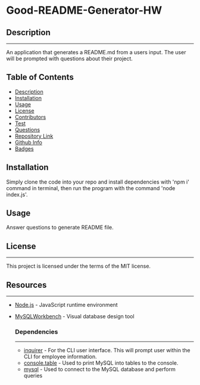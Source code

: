# Good-README-Generator-HW

## Description  
---
An application that generates a README.md from a users input. The user will be prompted with questions about their project.

## Table of Contents

  - [Description](#Description)
  - [Installation](#Installation)
  - [Usage](#Usage)
  - [License](#License)
  - [Contributors](#Contributors)
  - [Test](#Test)
  - [Questions](#Questions)
  - [Repository Link](#Repository)
  - [Github Info](#Github)
  - [Badges](#Badges)

## Installation

  Simply clone the code into your repo and install dependencies with 'npm i' command in terminal, then run the program with the command 'node index.js'.

## Usage

  Answer questions to generate README file.

## License
---
This project is licensed under the terms of the MIT license.
 

## Resources
---
* [Node.js](https://nodejs.org/en/) - JavaScript runtime environment
* [MySQLWorkbench](https://www.mysql.com/products/workbench/) - Visual database design tool

    ### Dependencies
    ---
    * [inquirer](https://www.npmjs.com/package/inquirer) - For the CLI user interface. This will prompt user within the CLI for employee information.
    * [console.table](https://www.npmjs.com/package/console.table) - Used to print MySQL into tables to the console.
    * [mysql](https://www.npmjs.com/package/mysql) - Used to connect to the MySQL database and perform queries


